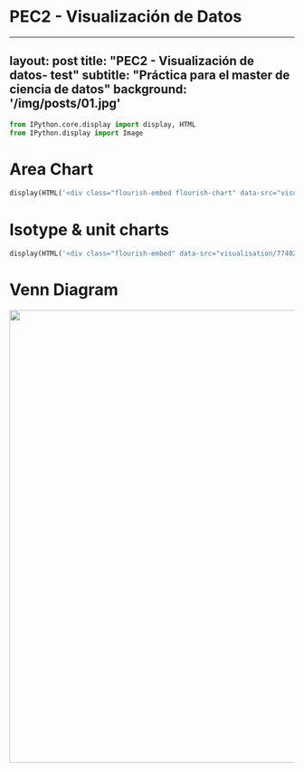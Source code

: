 # PEC2 - Visualización de Datos
---
layout: post
title: "PEC2 - Visualización de datos- test"
subtitle: "Práctica para el master de ciencia de datos"
background: '/img/posts/01.jpg'
---

```python
from IPython.core.display import display, HTML
from IPython.display import Image


```

# Area Chart


```python
display(HTML('<div class="flourish-embed flourish-chart" data-src="visualisation/7707938"><script src="https://public.flourish.studio/resources/embed.js"></script></div>'))
```


<div class="flourish-embed flourish-chart" data-src="visualisation/7707938"><script src="https://public.flourish.studio/resources/embed.js"></script></div>


# Isotype & unit charts


```python
display(HTML('<div class="flourish-embed" data-src="visualisation/7740245"><script src="https://public.flourish.studio/resources/embed.js"></script></div>'))
```


<div class="flourish-embed" data-src="visualisation/7740245"><script src="https://public.flourish.studio/resources/embed.js"></script></div>


# Venn Diagram

<img src="venn_diagram.png" style ="width:800px"/>
